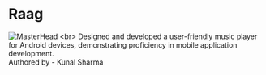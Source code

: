 # Raag
![MasterHead]([https://cdn-icons-png.flaticon.com/128/500/500148.png](https://cdn-icons-png.flaticon.com/128/1384/1384061.png))
<br>
Designed and developed a user-friendly music player for Android devices, demonstrating proficiency in mobile application development. 
<br>
Authored by - Kunal Sharma 
